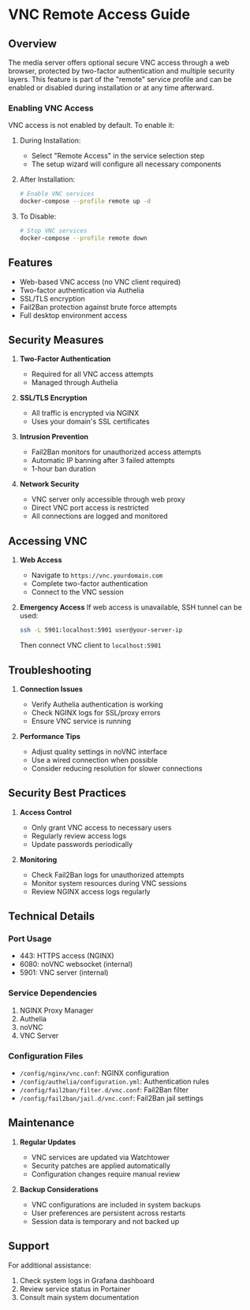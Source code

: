 # VNC Remote Access Guide

## Overview
The media server offers optional secure VNC access through a web browser, protected by two-factor authentication and multiple security layers. This feature is part of the "remote" service profile and can be enabled or disabled during installation or at any time afterward.

### Enabling VNC Access
VNC access is not enabled by default. To enable it:

1. During Installation:
   - Select "Remote Access" in the service selection step
   - The setup wizard will configure all necessary components

2. After Installation:
   ```bash
   # Enable VNC services
   docker-compose --profile remote up -d
   ```

3. To Disable:
   ```bash
   # Stop VNC services
   docker-compose --profile remote down
   ```

## Features
- Web-based VNC access (no VNC client required)
- Two-factor authentication via Authelia
- SSL/TLS encryption
- Fail2Ban protection against brute force attempts
- Full desktop environment access

## Security Measures
1. **Two-Factor Authentication**
   - Required for all VNC access attempts
   - Managed through Authelia

2. **SSL/TLS Encryption**
   - All traffic is encrypted via NGINX
   - Uses your domain's SSL certificates

3. **Intrusion Prevention**
   - Fail2Ban monitors for unauthorized access attempts
   - Automatic IP banning after 3 failed attempts
   - 1-hour ban duration

4. **Network Security**
   - VNC server only accessible through web proxy
   - Direct VNC port access is restricted
   - All connections are logged and monitored

## Accessing VNC

1. **Web Access**
   - Navigate to `https://vnc.yourdomain.com`
   - Complete two-factor authentication
   - Connect to the VNC session

2. **Emergency Access**
   If web access is unavailable, SSH tunnel can be used:
   ```bash
   ssh -L 5901:localhost:5901 user@your-server-ip
   ```
   Then connect VNC client to `localhost:5901`

## Troubleshooting

1. **Connection Issues**
   - Verify Authelia authentication is working
   - Check NGINX logs for SSL/proxy errors
   - Ensure VNC service is running

2. **Performance Tips**
   - Adjust quality settings in noVNC interface
   - Use a wired connection when possible
   - Consider reducing resolution for slower connections

## Security Best Practices

1. **Access Control**
   - Only grant VNC access to necessary users
   - Regularly review access logs
   - Update passwords periodically

2. **Monitoring**
   - Check Fail2Ban logs for unauthorized attempts
   - Monitor system resources during VNC sessions
   - Review NGINX access logs regularly

## Technical Details

### Port Usage
- 443: HTTPS access (NGINX)
- 6080: noVNC websocket (internal)
- 5901: VNC server (internal)

### Service Dependencies
1. NGINX Proxy Manager
2. Authelia
3. noVNC
4. VNC Server

### Configuration Files
- `/config/nginx/vnc.conf`: NGINX configuration
- `/config/authelia/configuration.yml`: Authentication rules
- `/config/fail2ban/filter.d/vnc.conf`: Fail2Ban filter
- `/config/fail2ban/jail.d/vnc.conf`: Fail2Ban jail settings

## Maintenance

1. **Regular Updates**
   - VNC services are updated via Watchtower
   - Security patches are applied automatically
   - Configuration changes require manual review

2. **Backup Considerations**
   - VNC configurations are included in system backups
   - User preferences are persistent across restarts
   - Session data is temporary and not backed up

## Support

For additional assistance:
1. Check system logs in Grafana dashboard
2. Review service status in Portainer
3. Consult main system documentation